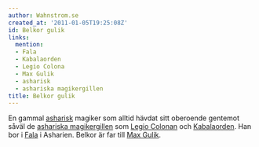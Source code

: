 ```yaml
---
author: Wahnstrom.se
created_at: '2011-01-05T19:25:08Z'
id: Belkor gulik
links:
  mention:
  - Fala
  - Kabalaorden
  - Legio Colona
  - Max Gulik
  - asharisk
  - ashariska magikergillen
title: Belkor gulik
---
```


En gammal [asharisk] magiker som alltid hävdat sitt oberoende gentemot såväl de [ashariska
magikergillen] som [Legio Colonan] och [Kabalaorden]. Han bor i [Fala] i Asharien. Belkor är far
till [Max Gulik].

  [asharisk]: asharisk
  [ashariska magikergillen]: ashariska_magikergillen
  [Legio Colonan]: Legio_Colona
  [Kabalaorden]: Kabalaorden
  [Fala]: Fala
  [Max Gulik]: Max_Gulik
